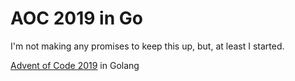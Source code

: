 # AOC 2019 in Go

I'm not making any promises to keep this up, but, at least I started.

[Advent of Code 2019](https://adventofcode.com/2019)  in Golang
